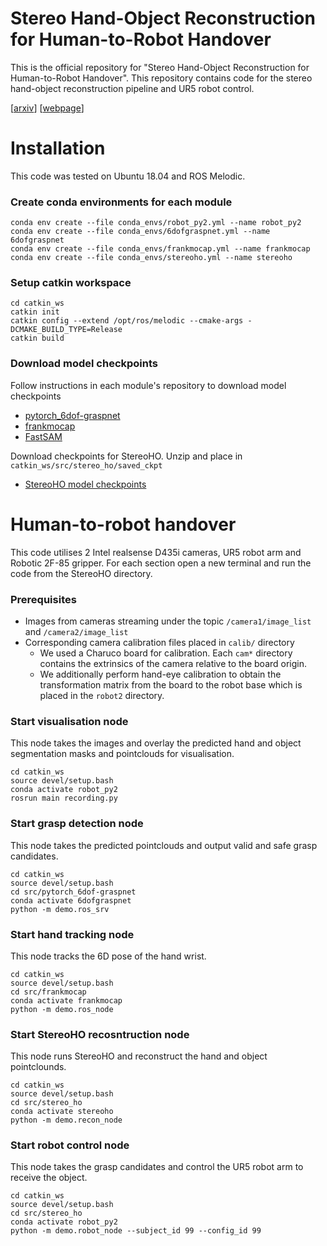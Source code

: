 # Stereo Hand-Object Reconstruction for Human-to-Robot Handover
This is the official repository for "Stereo Hand-Object Reconstruction for Human-to-Robot Handover". This repository contains code for the stereo hand-object reconstruction pipeline and UR5 robot control.

[[arxiv](https://arxiv.org/abs/2412.07487)] [[webpage](https://qm-ipalab.github.io/StereoHO/)]

# Installation
This code was tested on Ubuntu 18.04 and ROS Melodic.
### Create conda environments for each module
```
conda env create --file conda_envs/robot_py2.yml --name robot_py2
conda env create --file conda_envs/6dofgraspnet.yml --name 6dofgraspnet
conda env create --file conda_envs/frankmocap.yml --name frankmocap
conda env create --file conda_envs/stereoho.yml --name stereoho
```
### Setup catkin workspace
```
cd catkin_ws
catkin init
catkin config --extend /opt/ros/melodic --cmake-args -DCMAKE_BUILD_TYPE=Release
catkin build
```

### Download model checkpoints
Follow instructions in each module's repository to download model checkpoints
* [pytorch_6dof-graspnet](https://github.com/jsll/pytorch_6dof-graspnet)
* [frankmocap](https://github.com/facebookresearch/frankmocap)
* [FastSAM](https://github.com/CASIA-IVA-Lab/FastSAM)

Download checkpoints for StereoHO. Unzip and place in `catkin_ws/src/stereo_ho/saved_ckpt`
* [StereoHO model checkpoints](https://drive.google.com/file/d/1uiKxVp2QV8JKkwBFdihFXQEjR9IjEhpc/view?usp=sharing)

# Human-to-robot handover
This code utilises 2 Intel realsense D435i cameras, UR5 robot arm and Robotic 2F-85 gripper.
For each section open a new terminal and run the code from the StereoHO directory.

### Prerequisites
* Images from cameras streaming under the topic `/camera1/image_list` and `/camera2/image_list`
* Corresponding camera calibration files placed in `calib/` directory
    * We used a Charuco board for calibration. Each `cam*` directory contains the extrinsics of the camera relative to the board origin.
    * We additionally perform hand-eye calibration to obtain the transformation matrix from the board to the robot base which is placed in the `robot2` directory.

### Start visualisation node
This node takes the images and overlay the predicted hand and object segmentation masks and pointclouds for visualisation.
```
cd catkin_ws
source devel/setup.bash
conda activate robot_py2 
rosrun main recording.py
```

### Start grasp detection node
This node takes the predicted pointclouds and output valid and safe grasp candidates.
```
cd catkin_ws
source devel/setup.bash
cd src/pytorch_6dof-graspnet
conda activate 6dofgraspnet
python -m demo.ros_srv
```

### Start hand tracking node
This node tracks the 6D pose of the hand wrist.
```
cd catkin_ws
source devel/setup.bash
cd src/frankmocap
conda activate frankmocap
python -m demo.ros_node
```

### Start StereoHO recosntruction node
This node runs StereoHO and reconstruct the hand and object pointclounds.
```
cd catkin_ws
source devel/setup.bash
cd src/stereo_ho
conda activate stereoho
python -m demo.recon_node
```

### Start robot control node
This node takes the grasp candidates and control the UR5 robot arm to receive the object.
```
cd catkin_ws
source devel/setup.bash
cd src/stereo_ho
conda activate robot_py2
python -m demo.robot_node --subject_id 99 --config_id 99
```
